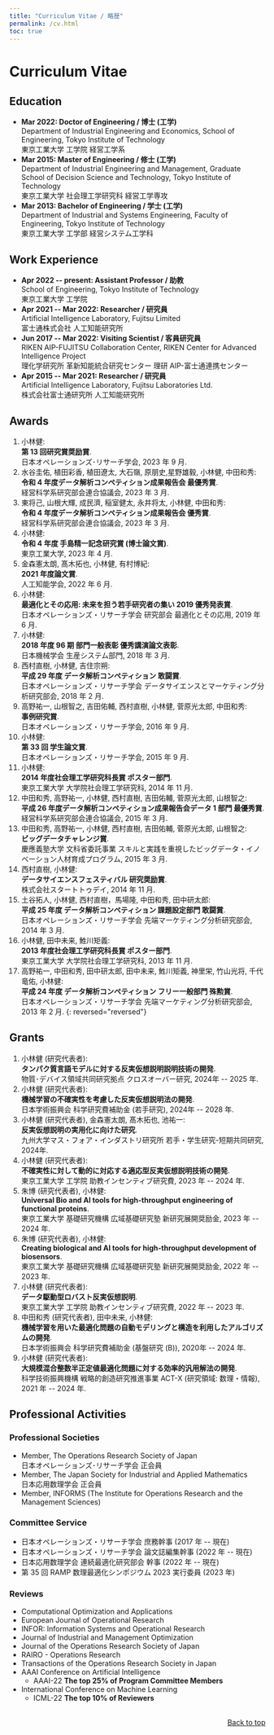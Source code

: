 ```yaml
---
title: "Curriculum Vitae / 略歴"
permalink: /cv.html
toc: true
---
```


# Curriculum Vitae

## **Education**
- **Mar 2022: Doctor of Engineering / 博士 (工学)**  
Department of Industrial Engineering and Economics, School of Engineering, Tokyo Institute of Technology  
東京工業大学 工学院 経営工学系
- **Mar 2015: Master of Engineering / 修士 (工学)**  
Department of Industrial Engineering and Management, Graduate School of Decision Science and Technology, Tokyo Institute of Technology  
東京工業大学 社会理工学研究科 経営工学専攻
- **Mar 2013: Bachelor of Engineering / 学士 (工学)**  
Department of Industrial and Systems Engineering, Faculty of Engineering, Tokyo Institute of Technology  
東京工業大学 工学部 経営システム工学科

## **Work Experience**
- **Apr 2022 -- present: Assistant Professor / 助教**  
  School of Engineering, Tokyo Institute of Technology  
  東京工業大学 工学院
- **Apr 2021 -- Mar 2022: Researcher / 研究員**  
  Artificial  Intelligence Laboratory, Fujitsu Limited  
  富士通株式会社 人工知能研究所
- **Jun 2017 -- Mar 2022: Visiting Scientist / 客員研究員**  
RIKEN AIP-FUJITSU Collaboration Center, RIKEN Center for Advanced Intelligence Project  
理化学研究所 革新知能統合研究センター 理研 AIP-富士通連携センター
- **Apr 2015 -- Mar 2021: Researcher / 研究員**  
  Artificial  Intelligence Laboratory, Fujitsu Laboratories Ltd.  
  株式会社富士通研究所 人工知能研究所


## **Awards**
1. 小林健:   
**第 13 回研究賞奨励賞**.  
日本オペレーションズ･リサーチ学会, 2023 年 9 月.
1. 水谷圭佑, 植田彩香, 植田遼太, 大石嶺, 原朋史,星野雄毅, 小林健, 中田和秀:   
**令和 4 年度データ解析コンペティション成果報告会 最優秀賞**.  
経営科学系研究部会連合協議会, 2023 年 3 月.
1. 東将己, 山根大輝, 成民濟, 稲室健太, 永井将太, 小林健, 中田和秀:  
**令和 4 年度データ解析コンペティション成果報告会 優秀賞**.  
経営科学系研究部会連合協議会, 2023 年 3 月.
1. 小林健:  
**令和 4 年度 手島精一記念研究賞 (博士論文賞)**.  
東京工業大学, 2023 年 4 月.
1. 金森憲太朗, 髙木拓也, 小林健, 有村博紀:  
**2021 年度論文賞**.  
人工知能学会, 2022 年 6 月.
1.  小林健:     
**最適化とその応用: 未来を担う若手研究者の集い 2019  優秀発表賞**.    
日本オペレーションズ・リサーチ学会 研究部会 最適化とその応用, 2019 年 6  月.
1.  小林健:     
**2018 年度 96 期 部門一般表彰 優秀講演論文表彰**.    
日本機械学会 生産システム部門, 2018 年 3 月.
1.  西村直樹, 小林健, 吉住宗朔:    
**平成 29 年度 データ解析コンペティション 敢闘賞**.   
日本オペレーションズ・リサーチ学会 データサイエンスとマーケティング分析研究部会, 2018 年 2 月.
1.  高野祐一, 山根智之, 吉田佑輔, 西村直樹, 小林健, 菅原光太郎, 中田和秀:  
**事例研究賞**.    
日本オペレーションズ・リサーチ学会, 2016 年 9 月.
1.  小林健:    
**第 33 回 学生論文賞**.    
日本オペレーションズ・リサーチ学会, 2015 年 9 月.
1.  小林健:  
**2014 年度社会理工学研究科長賞 ポスター部門**.  
東京工業大学 大学院社会理工学研究科, 2014 年 11 月.
1.  中田和秀, 高野祐一, 小林健, 西村直樹, 吉田佑輔, 菅原光太郎, 山根智之:  
**平成 26 年度データ解析コンペティション成果報告会データ 1 部門 最優秀賞**.  
経営科学系研究部会連合協議会, 2015 年 3 月.
1.  中田和秀, 高野祐一, 小林健, 西村直樹, 吉田佑輔, 菅原光太郎, 山根智之:  
**ビッグデータチャレンジ賞**.  
慶應義塾大学 文科省委託事業 スキルと実践を重視したビッグデータ・イノベーション人材育成プログラム, 2015 年 3 月.
1.  西村直樹, 小林健:  
**データサイエンスフェスティバル 研究奨励賞**.  
株式会社スタートトゥデイ, 2014 年 11 月.  
1.  土谷拓人, 小林健, 西村直樹，馬場隆, 中田和秀, 田中研太郎:  
**平成 25 年度 データ解析コンペティション 課題設定部門 敢闘賞**.  
日本オペレーションズ・リサーチ学会 先端マーケティング分析研究部会, 2014 年 3 月.
1.  小林健, 田中未来, 鮏川矩義:  
**2013 年度社会理工学研究科長賞 ポスター部門**.  
東京工業大学 大学院社会理工学研究科, 2013 年 11 月.
1.  高野祐一, 中田和秀, 田中研太郎, 田中未来, 鮏川矩義, 神里栄, 竹山光将, 千代竜佑, 小林健:  
**平成 24 年度 データ解析コンペティション フリー一般部門 殊勲賞**.  
日本オペレーションズ・リサーチ学会 先端マーケティング分析研究部会, 2013 年 2 月.
{: reversed="reversed"}

## **Grants**
1. 小林健 (研究代表者):  
   **タンパク質言語モデルに対する反実仮想説明説明技術の開発**.    
   物質･デバイス領域共同研究拠点 クロスオーバー研究, 2024年 -- 2025 年.
1. 小林健 (研究代表者):  
   **機械学習の不確実性を考慮した反実仮想説明法の開発**.    
    日本学術振興会 科学研究費補助金 (若手研究), 2024年 -- 2028 年.
1. 小林健 (研究代表者), 金森憲太朗, 髙木拓也, 池祐一:  
   **反実仮想説明の実用化に向けた研究**.    
    九州大学マス・フォア・インダストリ研究所 若手・学生研究-短期共同研究, 2024年.
1. 小林健 (研究代表者):  
   **不確実性に対して動的に対応する適応型反実仮想説明技術の開発**.    
   東京工業大学 工学院  助教インセンティブ研究費, 2023 年 -- 2024 年.   
1. 朱博 (研究代表者), 小林健:  
   **Universal Bio and AI tools for high-throughput engineering of functional proteins**.    
   東京工業大学 基礎研究機構 広域基礎研究塾 新研究展開奨励金, 2023 年 -- 2024 年.  
1. 朱博 (研究代表者), 小林健:  
   **Creating biological and AI tools for high-throughput development of biosensors**.    
   東京工業大学 基礎研究機構 広域基礎研究塾 新研究展開奨励金, 2022 年 -- 2023 年.   
1. 小林健 (研究代表者):  
   **データ駆動型ロバスト反実仮想説明**.    
   東京工業大学 工学院  助教インセンティブ研究費, 2022 年 -- 2023 年.   
1. 中田和秀 (研究代表者), 田中未来, 小林健:    
    **機械学習を用いた最適化問題の自動モデリングと構造を利用したアルゴリズムの開発**.     
    日本学術振興会 科学研究費補助金 (基盤研究 (B)), 2020年 -- 2024 年.
1. 小林健 (研究代表者):  
   **大規模混合整数半正定値最適化問題に対する効率的汎用解法の開発**.    
   科学技術振興機構 戦略的創造研究推進事業  ACT-X (研究領域: 数理・情報), 2021 年 -- 2024 年.   

## **Professional Activities**

### Professional Societies
- Member, The Operations Research Society of Japan  
日本オペレーションズ･リサーチ学会 正会員
- Member, The Japan Society for Industrial and Applied Mathematics  
日本応用数理学会 正会員
- Member, INFORMS (The Institute for Operations Research and the Management Sciences)

### Committee Service 
- 日本オペレーションズ・リサーチ学会 庶務幹事 (2017 年 -- 現在)
- 日本オペレーションズ・リサーチ学会 論文誌編集幹事 (2022 年 -- 現在)
- 日本応用数理学会 連続最適化研究部会 幹事 (2022 年 -- 現在)
- 第 35 回 RAMP 数理最適化シンポジウム 2023 実行委員 (2023 年)
 

### Reviews

- Computational Optimization and Applications
- European Journal of Operational Research 
- INFOR: Information Systems and Operational Research
- Journal of Industrial and Management Optimization
- Journal of the Operations Research Society of Japan
- RAIRO - Operations Research 
- Transactions of the Operations Research Society in Japan
- AAAI Conference on Artificial Intelligence
    - AAAI-22 **The top 25% of Program Committee Members** 
- International Conference on Machine Learning
    - ICML-22 **The top 10% of Reviewers**

<p class="sample" style="text-align:end;">
<br>
 <a href="#top">Back to top</a>
</p>

